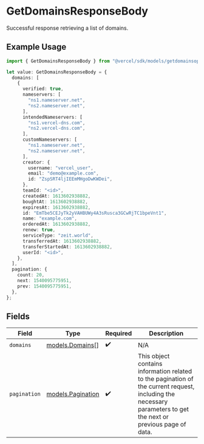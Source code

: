 # GetDomainsResponseBody

Successful response retrieving a list of domains.

## Example Usage

```typescript
import { GetDomainsResponseBody } from "@vercel/sdk/models/getdomainsop.js";

let value: GetDomainsResponseBody = {
  domains: [
    {
      verified: true,
      nameservers: [
        "ns1.nameserver.net",
        "ns2.nameserver.net",
      ],
      intendedNameservers: [
        "ns1.vercel-dns.com",
        "ns2.vercel-dns.com",
      ],
      customNameservers: [
        "ns1.nameserver.net",
        "ns2.nameserver.net",
      ],
      creator: {
        username: "vercel_user",
        email: "demo@example.com",
        id: "ZspSRT4ljIEEmMHgoDwKWDei",
      },
      teamId: "<id>",
      createdAt: 1613602938882,
      boughtAt: 1613602938882,
      expiresAt: 1613602938882,
      id: "EmTbe5CEJyTk2yVAHBUWy4A3sRusca3GCwRjTC1bpeVnt1",
      name: "example.com",
      orderedAt: 1613602938882,
      renew: true,
      serviceType: "zeit.world",
      transferredAt: 1613602938882,
      transferStartedAt: 1613602938882,
      userId: "<id>",
    },
  ],
  pagination: {
    count: 20,
    next: 1540095775951,
    prev: 1540095775951,
  },
};
```

## Fields

| Field                                                                                                                                                           | Type                                                                                                                                                            | Required                                                                                                                                                        | Description                                                                                                                                                     |
| --------------------------------------------------------------------------------------------------------------------------------------------------------------- | --------------------------------------------------------------------------------------------------------------------------------------------------------------- | --------------------------------------------------------------------------------------------------------------------------------------------------------------- | --------------------------------------------------------------------------------------------------------------------------------------------------------------- |
| `domains`                                                                                                                                                       | [models.Domains](../models/domains.md)[]                                                                                                                        | :heavy_check_mark:                                                                                                                                              | N/A                                                                                                                                                             |
| `pagination`                                                                                                                                                    | [models.Pagination](../models/pagination.md)                                                                                                                    | :heavy_check_mark:                                                                                                                                              | This object contains information related to the pagination of the current request, including the necessary parameters to get the next or previous page of data. |